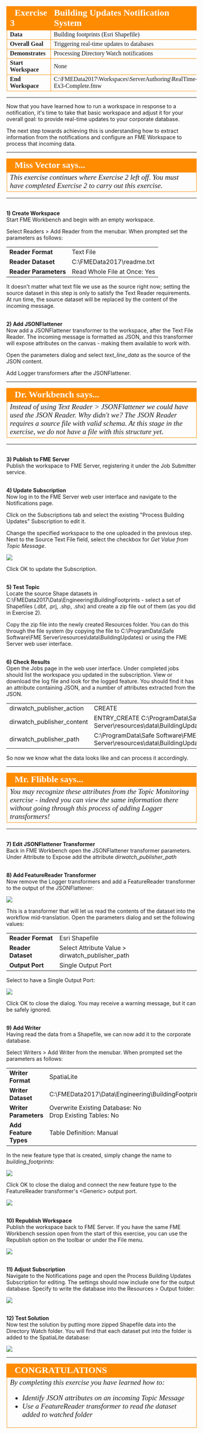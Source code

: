 <!--Instructor Notes-->

<!--Exercise Section-->


<table style="border-spacing: 0px;border-collapse: collapse;font-family:serif">
<tr>
<td width=25% style="vertical-align:middle;background-color:darkorange;border: 2px solid darkorange">
<i class="fa fa-cogs fa-lg fa-pull-left fa-fw" style="color:white;padding-right: 12px;vertical-align:text-top"></i>
<span style="color:white;font-size:x-large;font-weight: bold">Exercise 3</span>
</td>
<td style="border: 2px solid darkorange;background-color:darkorange;color:white">
<span style="color:white;font-size:x-large;font-weight: bold">Building Updates Notification System</span>
</td>
</tr>

<tr>
<td style="border: 1px solid darkorange; font-weight: bold">Data</td>
<td style="border: 1px solid darkorange">Building footprints (Esri Shapefile)</td>
</tr>

<tr>
<td style="border: 1px solid darkorange; font-weight: bold">Overall Goal</td>
<td style="border: 1px solid darkorange">Triggering real-time updates to databases</td>
</tr>

<tr>
<td style="border: 1px solid darkorange; font-weight: bold">Demonstrates</td>
<td style="border: 1px solid darkorange">Processing Directory Watch notifications</td>
</tr>

<tr>
<td style="border: 1px solid darkorange; font-weight: bold">Start Workspace</td>
<td style="border: 1px solid darkorange">None</td>
</tr>

<tr>
<td style="border: 1px solid darkorange; font-weight: bold">End Workspace</td>
<td style="border: 1px solid darkorange">C:\FMEData2017\Workspaces\ServerAuthoring\RealTime-Ex3-Complete.fmw</td>
</tr>

</table>

---

Now that you have learned how to run a workspace in response to a notification, it's time to take that basic workspace and adjust it for your overall goal: to provide real-time updates to your corporate database.

The next step towards achieving this is understanding how to extract information from the notifications and configure an FME Workspace to process that incoming data.

---

<!--Person X Says Section-->

<table style="border-spacing: 0px">
<tr>
<td style="vertical-align:middle;background-color:darkorange;border: 2px solid darkorange">
<i class="fa fa-quote-left fa-lg fa-pull-left fa-fw" style="color:white;padding-right: 12px;vertical-align:text-top"></i>
<span style="color:white;font-size:x-large;font-weight: bold;font-family:serif">Miss Vector says...</span>
</td>
</tr>

<tr>
<td style="border: 1px solid darkorange">
<span style="font-family:serif; font-style:italic; font-size:larger">
This exercise continues where Exercise 2 left off. You must have completed Exercise 2 to carry out this exercise.
</td>
</tr>
</table>

---

<br>**1) Create Workspace**
<br>Start FME Workbench and begin with an empty workspace. 

Select Readers &gt; Add Reader from the menubar. When prompted set the parameters as follows: 

<table style="border: 0px">

<tr>
<td style="font-weight: bold">Reader Format</td>
<td style="">Text File</td>
</tr>

<tr>
<td style="font-weight: bold">Reader Dataset</td>
<td style="">C:\FMEData2017\readme.txt</td>
</tr>

<tr>
<td style="font-weight: bold">Reader Parameters</td>
<td style="">Read Whole File at Once: Yes</td>
</tr>

</table>

It doesn't matter what text file we use as the source right now; setting the source dataset in this step is only to satisfy the Text Reader requirements. At run time, the source dataset will be replaced by the content of the incoming message.


<br>**2) Add JSONFlattener**
<br>Now add a JSONFlattener transformer to the workspace, after the Text File Reader. The incoming message is formatted as JSON, and this transformer will expose attributes on the canvas - making them available to work with.

Open the parameters dialog and select *text&#95;line&#95;data* as the source of the JSON content.

Add Logger transformers after the JSONFlattener.

---

<!--Person X Says Section-->

<table style="border-spacing: 0px">
<tr>
<td style="vertical-align:middle;background-color:darkorange;border: 2px solid darkorange">
<i class="fa fa-quote-left fa-lg fa-pull-left fa-fw" style="color:white;padding-right: 12px;vertical-align:text-top"></i>
<span style="color:white;font-size:x-large;font-weight: bold;font-family:serif">Dr. Workbench says...</span>
</td>
</tr>

<tr>
<td style="border: 1px solid darkorange">
<span style="font-family:serif; font-style:italic; font-size:larger">
Instead of using Text Reader &gt; JSONFlattener we could have used the JSON Reader. Why didn't we? The JSON Reader requires a source file with valid schema. At this stage in the exercise, we do not have a file with this structure yet.
</td>
</tr>
</table>

---

<br>**3) Publish to FME Server**
<br>Publish the workspace to FME Server, registering it under the Job Submitter service. 


<br>**4) Update Subscription**
<br>Now log in to the FME Server web user interface and navigate to the Notifications page. 

Click on the Subscriptions tab and select the existing "Process Building Updates" Subscription to edit it.

Change the specified workspace to the one uploaded in the previous step. Next to the Source Text File field, select the checkbox for *Get Value from Topic Message*.

![](./Images/Img4.410.Ex3.ValueFromTopicMessage.png)

Click OK to update the Subscription.


<br>**5) Test Topic**
<br>Locate the source Shape datasets in C:\FMEData2017\Data\Engineering\BuildingFootprints - select a set of Shapefiles (.dbf, .prj, .shp, .shx) and create a zip file out of them (as you did in Exercise 2).

Copy the zip file into the newly created Resources folder. You can do this through the file system (by copying the file to C:\ProgramData\Safe Software\FME Server\resources\data\BuildingUpdates) or using the FME Server web user interface. 


<br>**6) Check Results**
<br>Open the Jobs page in the web user interface. Under completed jobs should list the workspace you updated in the subscription. View or download the log file and look for the logged feature. You should find it has an attribute containing JSON, and a number of attributes extracted from the JSON. 

<table>
<tr><td>dirwatch_publisher_action</td><td>CREATE</td></tr>
<tr><td>dirwatch_publisher_content</td><td>ENTRY_CREATE C:\ProgramData\Safe Software\FME Server\resources\data\BuildingUpdates\update002.zip</td></tr>
<tr><td>dirwatch_publisher_path</td><td>C:\ProgramData\Safe Software\FME Server\resources\data\BuildingUpdates\update002.zip</td></tr>
</table>

So now we know what the data looks like and can process it accordingly. 

---

<!--Person X Says Section-->

<table style="border-spacing: 0px">
<tr>
<td style="vertical-align:middle;background-color:darkorange;border: 2px solid darkorange">
<i class="fa fa-quote-left fa-lg fa-pull-left fa-fw" style="color:white;padding-right: 12px;vertical-align:text-top"></i>
<span style="color:white;font-size:x-large;font-weight: bold;font-family:serif">Mr. Flibble says...</span>
</td>
</tr>

<tr>
<td style="border: 1px solid darkorange">
<span style="font-family:serif; font-style:italic; font-size:larger">
You may recognize these attributes from the Topic Monitoring exercise - indeed you can view the same information there without going through this process of adding Logger transformers!
</span>
</td>
</tr>
</table>

---


<br>**7) Edit JSONFlattener Transformer**
<br>Back in FME Workbench open the JSONFlattener transformer parameters. Under Attribute to Expose add the attribute *dirwatch&#95;publisher&#95;path*


<br>**8) Add FeatureReader Transformer**
<br>Now remove the Logger transformers and add a FeatureReader transformer to the output of the JSONFlattener:

![](./Images/Img4.411.Ex3.FeatureReaderInWorkspace.png)

This is a transformer that will let us read the contents of the dataset into the workflow mid-translation. Open the parameters dialog and set the following values:

<table>
<tr><td><strong>Reader Format</strong></td><td>Esri Shapefile</td></tr>
<tr><td><strong>Reader Dataset</strong></td><td>Select Attribute Value &gt; dirwatch&#95;publisher&#95;path</td></tr>
<tr><td><strong>Output Port</strong></td><td>Single Output Port</td></tr>
</table>

Select to have a Single Output Port:

![](./Images/Img4.412.Ex3.FeatureReaderParameters.png)

Click OK to close the dialog. You may receive a warning message, but it can be safely ignored.


<br>**9) Add Writer**
<br>Having read the data from a Shapefile, we can now add it to the corporate database.

Select Writers &gt; Add Writer from the menubar. When prompted set the parameters as follows: 

<table style="border: 0px">

<tr>
<td style="font-weight: bold">Writer Format</td>
<td style="">SpatiaLite</td>
</tr>

<tr>
<td style="font-weight: bold">Writer Dataset</td>
<td style="">C:\FMEData2017\Data\Engineering\BuildingFootprints\building_footprints.sl3</td>
</tr>

<tr>
<td style="font-weight: bold">Writer Parameters</td>
<td style="">Overwrite Existing Database: No<br>Drop Existing Tables: No</td>
</tr>

<tr>
<td style="font-weight: bold">Add Feature Types</td>
<td style="">Table Definition: Manual</td>
</tr>

</table>

In the new feature type that is created, simply change the name to *building_footprints*:

![](./Images/Img4.413.Ex3.FeatureTypeName.png)

Click OK to close the dialog and connect the new feature type to the FeatureReader transformer's &lt;Generic&gt; output port.

![](./Images/Img4.414.Ex3.FinalWorkspace.png)


<br>**10) Republish Workspace**
<br>Publish the workspace back to FME Server. If you have the same FME Workbench session open from the start of this exercise, you can use the Republish option on the toolbar or under the File menu.

![](./Images/Img4.428.Ex3.RepublishWorkspace.png)


<br>**11) Adjust Subscription**
<br>Navigate to the Notifications page and open the Process Building Updates Subscription for editing. The settings should now include one for the output database. Specify to write the database into the Resources > Output folder:

![](./Images/Img4.415.Ex3.OutputDatabaseSelection.png)


<br>**12) Test Solution**
<br>Now test the solution by putting more zipped Shapefile data into the Directory Watch folder. You will find that each dataset put into the folder is added to the SpatiaLite database:

![](./Images/Img4.416.Ex3.ViewOutputInDataInspector.png)

---

<!--Exercise Congratulations Section--> 

<table style="border-spacing: 0px">
<tr>
<td style="vertical-align:middle;background-color:darkorange;border: 2px solid darkorange">
<i class="fa fa-thumbs-o-up fa-lg fa-pull-left fa-fw" style="color:white;padding-right: 12px;vertical-align:text-top"></i>
<span style="color:white;font-size:x-large;font-weight: bold;font-family:serif">CONGRATULATIONS</span>
</td>
</tr>

<tr>
<td style="border: 1px solid darkorange">
<span style="font-family:serif; font-style:italic; font-size:larger">
By completing this exercise you have learned how to:
<br>
<ul><li>Identify JSON attributes on an incoming Topic Message</li>
<li>Use a FeatureReader transformer to read the dataset added to watched folder</li></ul>
</span>
</td>
</tr>
</table>   
